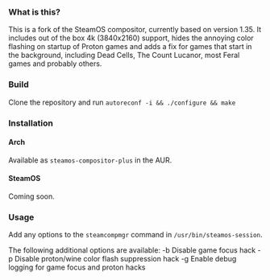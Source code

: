 ### What is this?
This is a fork of the SteamOS compositor, currently based on version 1.35.
It includes out of the box 4k (3840x2160) support, hides the annoying color flashing on startup of Proton games and adds a fix for games that start in the background, including Dead Cells, The Count Lucanor, most Feral games and probably others.

### Build
Clone the repository and run
`autoreconf -i && ./configure && make`

### Installation
#### Arch
Available as `steamos-compositor-plus` in the AUR.

#### SteamOS
Coming soon.

### Usage
Add any options to the `steamcompmgr` command in `/usr/bin/steamos-session`.

The following additional options are available:
	-b    Disable game focus hack
	-p    Disable proton/wine color flash suppression hack
	-g    Enable debug logging for game focus and proton hacks
